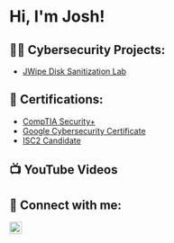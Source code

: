 <h1>Hi, I'm Josh! </h1>

<h2>👨‍💻 Cybersecurity Projects:</h2>

 - [JWipe Disk Sanitization Lab](https://github.com/joshstark1/JWipe-Disk-Sanitization)

<h2>📃 Certifications:</h2>

- [CompTIA Security+](https://www.credly.com/badges/bcd0457a-fa97-4ddd-831e-5b3cbff145fe/public_url)
- [Google Cybersecurity Certificate](https://www.credly.com/badges/7718f1f5-25fd-49f7-a887-8216189ce79c/public_url)
- [ISC2 Candidate](https://www.credly.com/badges/7bbe04b5-0b76-47f3-9d87-e6e7bcf8492a/public_url)

<h2>📺 YouTube Videos</h2>


<h2> 🤳 Connect with me:</h2>

[<img align="left" alt="JoshStark | LinkedIn" width="22px" src="https://cdn.jsdelivr.net/npm/simple-icons@v3/icons/linkedin.svg" />][linkedin]

[linkedin]: https://linkedin.com/in/starkjosh

<!--
**joshmadakor1/joshmadakor1** is a ✨ _special_ ✨ repository because its `README.md` (this file) appears on your GitHub profile.

Here are some ideas to get you started:

- 🔭 I’m currently working on ...
- 🌱 I’m currently learning ...
- 👯 I’m looking to collaborate on ...
- 🤔 I’m looking for help with ...
- 💬 Ask me about ...
- 📫 How to reach me: ...
- 😄 Pronouns: ...
- ⚡ Fun fact: ...
-->
